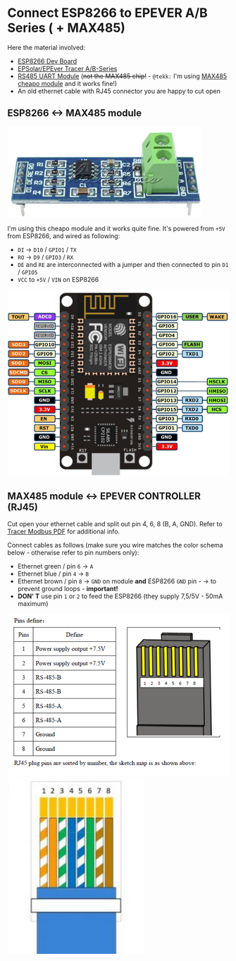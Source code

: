 # Connect  ESP8266  to EPEVER A/B Series ( + MAX485) 

Here the material involved:
* [ESP8266 Dev Board](https://www.aliexpress.com/wholesale?catId=0&initiative_id=SB_20170114172938&SearchText=esp8266+mini)
* [EPSolar/EPEver Tracer A/B-Series](https://www.aliexpress.com/wholesale?catId=0&initiative_id=SB_20170114172728&SearchText=tracer+mppt+rs485)
* [RS485 UART Module](https://www.aliexpress.com/wholesale?catId=0&initiative_id=SB_20170114172807&SearchText=uart+rs485) (~~not the MAX485 chip!~~ - `@tekk:` I'm using [MAX485 cheapo module](../images/max485_module.jpg) and it works fine!)
* An old ethernet cable with RJ45 connector you are happy to cut open


## ESP8266 <-> MAX485 module

![This one worked for me](../images/max485_module.jpg)

I'm using this cheapo module and it works quite fine.
It's powered from `+5V` from ESP8266, and wired as following:


- `DI` -> `D10` / `GPIO1` / `TX`
- `RO` -> `D9` / `GPIO3` / `RX`
- `DE` and `RE` are interconnected with a jumper and then connected to pin `D1` / `GPIO5`
- `VCC` to `+5V` / `VIN` on ESP8266

	
![ESP8266 NodeMCU v0.9](../images/nodemcu_pins.png)

## MAX485 module <-> EPEVER CONTROLLER (RJ45)

Cut open your ethernet cable and split out pin 4, 6, 8 (B, A, GND). Refer to [Tracer Modbus PDF](../docs/1733_modbus_protocol.pdf) for additional info.

Connect cables as follows (make sure you wire matches the color schema below - otherwise refer to pin numbers only):
- Ethernet green / pin `6` -> `A`
- Ethernet blue / pin `4` -> `B`
- Ethernet brown / pin `8` -> `GND` on module **and** ESP8266 `GND` pin
		- -> to prevent ground loops - **important!**
- **DON' T** use pin `1` or `2` to feed the ESP8266 (they supply 7,5/5V - 50mA maximum)

![EPEVER RJ485 SPEC](../images/epever_rj45_specs.png)
![ETH_T586B](../images/eth_t568b.png)

